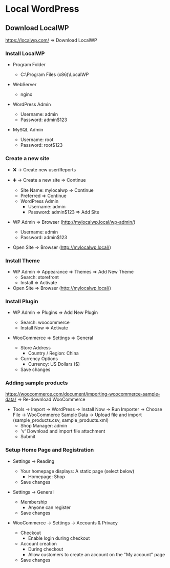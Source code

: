 # Local WordPress

## Download LocalWP
https://localwp.com/ => Download LocalWP

### Install LocalWP
- Program Folder
    - C:\Program Files (x86)\LocalWP

- WebServer
    - nginx
- WordPress Admin
    - Username: admin
    - Password: admin$123
- MySQL Admin
    - Username: root
    - Password: root$123

### Create a new site
- ❌ -> Create new user/Reports
- ➕ -> Create a new site => Continue
    - Site Name: mylocalwp => Continue
    - Preferred => Continue
    - WordPress Admin
        - Username: admin
        - Password: admin$123 => Add Site

- WP Admin => Browser (http://mylocalwp.local/wp-admin/)
    - Username: admin
    - Password: admin$123

- Open Site => Browser (http://mylocalwp.local/)

### Install Theme
- WP Admin => Appearance => Themes => Add New Theme
    - Search: storefront
    - Install => Activate
- Open Site => Browser (http://mylocalwp.local/)

### Install Plugin
- WP Admin => Plugins => Add New Plugin
    - Search: woocommerce
    - Install Now => Activate

- WooCommerce => Settings => General
    - Store Address
        - Country / Region: China
    - Currency Options
        - Currency: US Dollars ($)
    - Save changes

### Adding sample products
https://woocommerce.com/document/importing-woocommerce-sample-data/ => Re-download WooCommerce

- Tools -> Import -> WordPress -> Install Now -> Run Importer -> 
  Choose File -> WooCommerce Sample Data -> Upload file and import
  (sample_products.csv, sample_products.xml)
    - Shop Manager: admin
    - 'v' Download and import file attachment
    - Submit

### Setup Home Page and Registration
- Settings -> Reading
    - Your homepage displays: A static page (select below)
        - Homepage: Shop
    - Save changes

- Settings -> General
    - Membership
        - Anyone can register
    - Save changes
  
- WooCommerce -> Settings -> Accounts & Privacy
    - Checkout
        - Enable login during checkout
    - Account creation
        - During checkout
        - Allow customers to create an account on the "My account" page
    - Save changes
